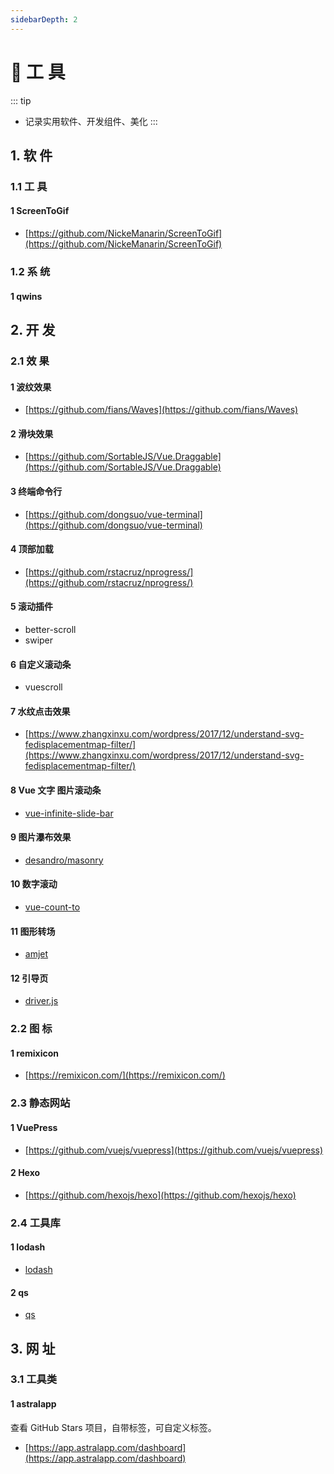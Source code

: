 ```yaml
---
sidebarDepth: 2
---
```

# 📌 工 具
::: tip
- 记录实用软件、开发组件、美化
:::

## 1. 软 件
### 1.1 工 具
#### 1 ScreenToGif
- [https://github.com/NickeManarin/ScreenToGif](https://github.com/NickeManarin/ScreenToGif)

### 1.2 系 统
#### 1 qwins

## 2. 开 发
### 2.1 效 果
#### 1 波纹效果
- [https://github.com/fians/Waves](https://github.com/fians/Waves)

#### 2 滑块效果
- [https://github.com/SortableJS/Vue.Draggable](https://github.com/SortableJS/Vue.Draggable)

#### 3 终端命令行
- [https://github.com/dongsuo/vue-terminal](https://github.com/dongsuo/vue-terminal)

#### 4 顶部加载
- [https://github.com/rstacruz/nprogress/](https://github.com/rstacruz/nprogress/)

#### 5 滚动插件
- better-scroll
- swiper

#### 6 自定义滚动条
- vuescroll

#### 7 水纹点击效果
- [https://www.zhangxinxu.com/wordpress/2017/12/understand-svg-fedisplacementmap-filter/](https://www.zhangxinxu.com/wordpress/2017/12/understand-svg-fedisplacementmap-filter/)

#### 8 Vue 文字 图片滚动条
- [vue-infinite-slide-bar](https://github.com/biigpongsatorn/vue-infinite-slide-bar)

#### 9 图片瀑布效果
- [desandro/masonry](https://github.com/desandro/masonry)

#### 10 数字滚动
- [vue-count-to](https://github.com/PanJiaChen/vue-countTo)

#### 11 图形转场
- [amjet](https://github.com/Rich-Harris/ramjet)

#### 12 引导页
- [driver.js](https://github.com/kamranahmedse/driver.js)

### 2.2 图 标
#### 1 remixicon
- [https://remixicon.com/](https://remixicon.com/)

### 2.3 静态网站
#### 1 VuePress
- [https://github.com/vuejs/vuepress](https://github.com/vuejs/vuepress)

#### 2 Hexo
- [https://github.com/hexojs/hexo](https://github.com/hexojs/hexo)

### 2.4 工具库
#### 1 lodash
- [lodash](https://www.lodashjs.com/docs/latest)
#### 2 qs
- [qs](https://github.com/ljharb/qs)
## 3. 网 址
### 3.1 工具类
#### 1 astralapp
查看 GitHub Stars 项目，自带标签，可自定义标签。
- [https://app.astralapp.com/dashboard](https://app.astralapp.com/dashboard)